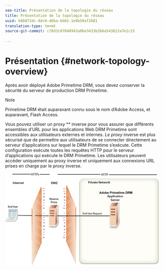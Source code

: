 ```yaml
---
seo-title: Présentation de la topologie du réseau
title: Présentation de la topologie du réseau
uuid: b8b072dc-8dc0-46ba-bb01-1e9b58af2681
translation-type: tm+mt
source-git-commit: c78d3c87848943a0be3433b2b6a543822a7e1c15

---
```



# Présentation {#network-topology-overview}

Après avoir déployé Adobe Primetime DRM, vous devez conserver la sécurité du serveur de production DRM Primetime.

>[!NOTE]
>
>Primetime DRM était auparavant connu sous le nom d’Adobe Access, et auparavant, Flash Access.

Vous pouvez utiliser un proxy ** inverse pour vous assurer que différents ensembles d’URL pour les applications Web DRM Primetime sont accessibles aux utilisateurs externes et internes. *Le proxy* inverse est plus sécurisé que de permettre aux utilisateurs de se connecter directement au serveur d’applications sur lequel le DRM Primetime s’exécute. Cette configuration exécute toutes les requêtes HTTP pour le serveur d’applications qui exécute le DRM Primetime. Les utilisateurs peuvent accéder uniquement au proxy inverse et uniquement aux connexions URL prises en charge par le proxy inverse.

<!--<a id="fig_8083A8C794B646CD87985EC891B60663"></a>-->

![](assets/AdobeAccess_4_SecureDeployment.png)